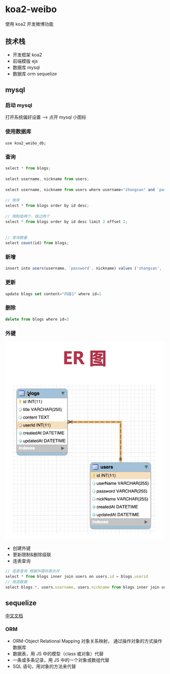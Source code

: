 # koa2-weibo

使用 koa2 开发微博功能

## 技术栈

- 开发框架 koa2
- 前端模版 ejs
- 数据库 mysql
- 数据库 orm sequelize

## mysql

### 启动 mysql

打开系统偏好设置 --> 点开 mysql 小图标

### 使用数据库

```
use koa2_weibo_db;
```

### 查询

```js
select * from blogs;

select username, nickname from users;

select username, nickname from users where username="zhangsan" and `password`='1234';

// 倒序
select * from blogs order by id desc;

// 限制查两个，跳过两个
select * from blogs order by id desc limit 2 offset 2;


// 查询数量
select count(id) from blogs;
```

### 新增

```js
insert into users(username, `password`, nickname) values ('zhangsan', '1234', '张三idusernameusers');
```

### 更新

```js
update blogs set content="内容1" where id=1
```

### 删除

```js
delete from blogs where id=3
```

### 外键

![](./images/waijian.png)

- 创建外键
- 更新限制&删除级联
- 连表查询

```js
// 连表查询 根据外键将表合并
select * from blogs inner join users on users.id = blogs.userid
// 挑选数据
select blogs.*, users.username, users.nickname from blogs inner join users on users.id = blogs.userid
```

## sequelize

[中文文档](https://www.sequelize.cn/)

### ORM

- ORM-Object Relational Mapping 对象关系映射， 通过操作对象的方式操作数据库
- 数据表，用 JS 中的模型（class 或对象）代替
- 一条或多条记录，用 JS 中的一个对象或数组代替
- SQL 语句，用对象的方法来代替
